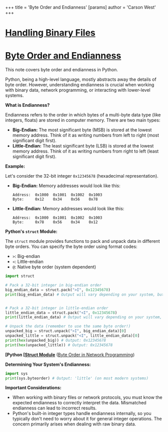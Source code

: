 +++
 title = 'Byte Order and Endianness'
[params]
	author = 'Carson West'
+++
# [Handling Binary Files](./../handling-binary-files/)
# [Byte Order and Endianness](./../byte-order-and-endianness/) 
This note covers byte order and endianness in Python.

Python, being a high-level language, mostly abstracts away the details of byte order.  However, understanding endianness is crucial when working with binary data, network programming, or interacting with lower-level systems.

**What is Endianness?**

Endianness refers to the order in which bytes of a multi-byte data type (like integers, floats) are stored in computer memory.  There are two main types:

* **Big-Endian:** The most significant byte (MSB) is stored at the lowest memory address.  Think of it as writing numbers from left to right (most significant digit first).
* **Little-Endian:** The least significant byte (LSB) is stored at the lowest memory address. Think of it as writing numbers from right to left (least significant digit first).

**Example:**

Let's consider the 32-bit integer `0x12345678` (hexadecimal representation).

* **Big-Endian:**  Memory addresses would look like this:
    ```
    Address:  0x1000  0x1001  0x1002  0x1003
    Byte:     0x12    0x34    0x56    0x78 
    ```

* **Little-Endian:** Memory addresses would look like this:
    ```
    Address:  0x1000  0x1001  0x1002  0x1003
    Byte:     0x78    0x56    0x34    0x12
    ```


**Python's `struct` Module:**

The `struct` module provides functions to pack and unpack data in different byte orders.  You can specify the byte order using format codes:

* `>`: Big-endian
* `<`: Little-endian
* `@`: Native byte order (system dependent)

```python
import struct

# Pack a 32-bit integer in big-endian order
big_endian_data = struct.pack(">I", 0x12345678) 
print(big_endian_data) # Output will vary depending on your system, but the order will be big-endian


# Pack a 32-bit integer in little-endian order
little_endian_data = struct.pack("<I", 0x12345678)
print(little_endian_data) # Output will vary depending on your system, but the order will be little-endian

# Unpack the data (remember to use the same byte order!)
unpacked_big = struct.unpack(">I", big_endian_data)[0]
unpacked_little = struct.unpack("<I", little_endian_data)[0]
print(hex(unpacked_big)) # Output: 0x12345678
print(hex(unpacked_little)) # Output: 0x12345678

```

**[Python [[Struct Module](./../python-[[struct-module/)**  ([Byte Order in Network Programming](./../byte-order-in-network-programming/))


**Determining Your System's Endianness:**

```python
import sys
print(sys.byteorder) # Output: 'little' (on most modern systems)
```

**Important Considerations:**

*  When working with binary files or network protocols, you must know the expected endianness to correctly interpret the data.  Mismatched endianness can lead to incorrect results.
* Python's built-in integer types handle endianness internally, so you typically don't need to worry about it for general integer operations. The concern primarily arises when dealing with raw binary data.

